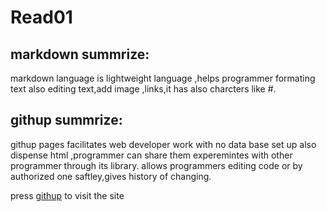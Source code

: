 # Read01
## markdown summrize:
markdown language is lightweight language ,helps programmer formating text also editing text,add image ,links,it has also charcters like #.
## githup summrize:
githup pages facilitates web developer work with no data base set up also dispense html ,programmer can share them experemintes with other programmer through its library.
allows programmers editing code or by authorized one saftley,gives history of changing.

press [githup](https://github.com/) to visit the site
